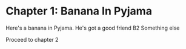 # Chapter 1: Banana In Pyjama

Here's a banana in Pyjama. He's got a good friend B2
Something else

Proceed to chapter 2
